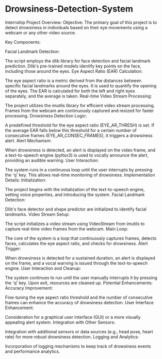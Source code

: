 # Drowsiness-Detection-System
Internship
Project Overview:
Objective:
The primary goal of this project is to detect drowsiness in individuals based on their eye movements using a webcam or any other video source.

Key Components:

Facial Landmark Detection:

The script employs the dlib library for face detection and facial landmark prediction. Dlib's pre-trained models identify key points on the face, including those around the eyes.
Eye Aspect Ratio (EAR) Calculation:

The eye aspect ratio is a metric derived from the distances between specific facial landmarks around the eyes. It is used to quantify the opening of the eyes.
The EAR is calculated for both the left and right eyes separately, and the average is taken.
Real-time Video Stream Processing:

The project utilizes the imutils library for efficient video stream processing. Frames from the webcam are continuously captured and resized for faster processing.
Drowsiness Detection Logic:

A predefined threshold for the eye aspect ratio (EYE_AR_THRESH) is set. If the average EAR falls below this threshold for a certain number of consecutive frames (EYE_AR_CONSEC_FRAMES), it triggers a drowsiness alert.
Alert Mechanism:

When drowsiness is detected, an alert is displayed on the video frame, and a text-to-speech engine (pyttsx3) is used to vocally announce the alert, providing an audible warning.
User Interaction:

The system runs in a continuous loop until the user interrupts by pressing the 'q' key. This allows real-time monitoring of drowsiness.
Implementation Details:
Initialization:

The project begins with the initialization of the text-to-speech engine, setting voice properties, and introducing the system.
Facial Landmark Detection:

Dlib's face detector and shape predictor are initialized to identify facial landmarks.
Video Stream Setup:

The script initializes a video stream using VideoStream from imutils to capture real-time video frames from the webcam.
Main Loop:

The core of the system is a loop that continuously captures frames, detects faces, calculates the eye aspect ratio, and checks for drowsiness.
Alert Trigger:

When drowsiness is detected for a sustained duration, an alert is displayed on the frame, and a vocal warning is issued through the text-to-speech engine.
User Interaction and Cleanup:

The system continues to run until the user manually interrupts it by pressing the 'q' key. Upon exit, resources are cleaned up.
Potential Enhancements:
Accuracy Improvement:

Fine-tuning the eye aspect ratio threshold and the number of consecutive frames can enhance the accuracy of drowsiness detection.
User Interface Enhancement:

Consideration for a graphical user interface (GUI) or a more visually appealing alert system.
Integration with Other Sensors:

Integration with additional sensors or data sources (e.g., head pose, heart rate) for more robust drowsiness detection.
Logging and Analytics:

Incorporation of logging mechanisms to keep track of drowsiness events and performance analytics.
